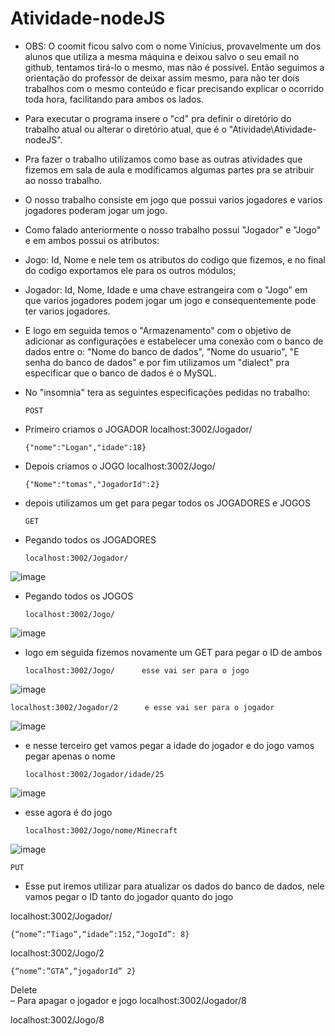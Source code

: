 # Atividade-nodeJS
- OBS: O coomit ficou salvo com o nome Vinícius, provavelmente um dos alunos que utiliza a mesma máquina e deixou salvo o seu email no github, tentamos tirá-lo o mesmo, mas não é possível. Então seguimos a orientação do professor de deixar assim mesmo, para não ter dois trabalhos com o mesmo conteúdo e ficar precisando explicar o ocorrido toda hora, facilitando para ambos os lados.
- Para executar o programa insere o "cd" pra definir o diretório do trabalho atual ou alterar o diretório atual, que é o "Atividade\Atividade-nodeJS".
- Pra fazer o trabalho utilizamos como base as outras atividades que fizemos em sala de aula e modificamos algumas partes pra se atribuir ao nosso trabalho.
- O nosso trabalho consiste em jogo que possui varios jogadores e varios jogadores poderam jogar um jogo.
- Como falado anteriormente o nosso trabalho possui "Jogador" e "Jogo" e em ambos possui os atributos:
- Jogo: Id, Nome e nele tem os atributos do codigo que fizemos, e no final do codigo exportamos ele para os outros módulos; 
- Jogador: Id, Nome, Idade e uma chave estrangeira com o "Jogo" em que varios jogadores podem jogar um jogo e consequentemente pode ter varios jogadores.
- E logo em seguida temos o "Armazenamento" com o objetivo de adicionar as configurações e estabelecer uma conexão com o banco de dados entre o: "Nome do banco de dados", "Nome do usuario", "E senha do banco de dados" e por fim utilizamos um "dialect" pra especificar que o banco de dados é o MySQL.

- No "insomnia" tera as seguintes especificações pedidas no trabalho:

      POST
- Primeiro criamos o JOGADOR
localhost:3002/Jogador/

      {"nome":"Logan","idade":18}

- Depois criamos o JOGO
localhost:3002/Jogo/

      {"Nome":"tomas","JogadorId":2}

- depois utilizamos um get para pegar todos os JOGADORES e JOGOS
  
      GET
- Pegando todos os JOGADORES
  
      localhost:3002/Jogador/
![image](https://github.com/ArthurIFC/Atividade-nodeJS/assets/160235840/c96924b2-86ac-4ab9-89e3-5fb1b5478cef)

- Pegando todos os JOGOS
  
      localhost:3002/Jogo/
![image](https://github.com/ArthurIFC/Atividade-nodeJS/assets/160235840/d07b5281-43b8-434c-8c45-2d82ecbece04)

- logo em seguida fizemos novamente um GET para pegar o ID de ambos

      localhost:3002/Jogo/      esse vai ser para o jogo
![image](https://github.com/ArthurIFC/Atividade-nodeJS/assets/160235840/d50beb46-5a41-4252-a2f3-c5b5c9f27971)

    localhost:3002/Jogador/2      e esse vai ser para o jogador
![image](https://github.com/ArthurIFC/Atividade-nodeJS/assets/160235840/d2275dd6-324c-46b9-9a10-c4a3b026f082)

- e nesse terceiro get vamos pegar a idade do jogador e do jogo vamos pegar apenas o nome
  
      localhost:3002/Jogador/idade/25    
![image](https://github.com/ArthurIFC/Atividade-nodeJS/assets/160235840/bac7ec8c-1ef3-462f-83b1-479f59a59e3f)

- esse agora é do jogo
  
      localhost:3002/Jogo/nome/Minecraft 
![image](https://github.com/ArthurIFC/Atividade-nodeJS/assets/160235840/e6f6ec1e-5ea3-487e-ac26-dbfa3f43649f)

    PUT 
- Esse put iremos utilizar para atualizar os dados do banco de dados, nele vamos pegar o ID tanto do jogador quanto do jogo

localhost:3002/Jogador/

    {“nome”:“Tiago”,“idade”:152,“JogoId”: 8}

localhost:3002/Jogo/2

    {“nome”:”GTA”,“jogadorId” 2}

Delete  
– Para apagar o jogador e jogo
localhost:3002/Jogador/8

localhost:3002/Jogo/8
